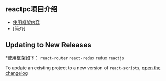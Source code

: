 
## reactpc项目介绍

- [使用框架内容](#updating-to-new-releases)
- [简介]

## Updating to New Releases


*使用框架如下： `react-router` `react-redux` `redux` `reactjs`

To update an existing project to a new version of `react-scripts`, [open the changelog](https://github.com/facebookincubator/create-react-app/blob/master/CHANGELOG.md)

